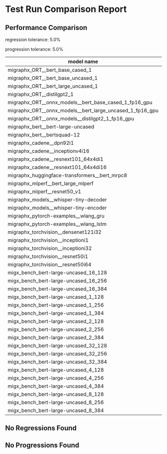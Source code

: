 # Test Run Comparison Report

## Performance Comparison

regression tolerance: 5.0%

progression tolerance: 5.0%

|model name|exit_status|analysis|old_time_ms|new_time_ms|change_ms|percent_change|
|---|---|---|---|---|---|---|
|migraphx_ORT__bert_base_cased_1|PASS|regression|88.4286|94.7967|6.3681|7.2%|
|migraphx_ORT__bert_base_uncased_1|PASS|regression|85.1996|89.961|4.7614|5.59%|
|migraphx_ORT__bert_large_uncased_1|PASS|within tol|269.5154|278.1225|8.607|3.19%|
|migraphx_ORT__distilgpt2_1|PASS|progression|33.6548|31.1493|-2.5055|-7.44%|
|migraphx_ORT__onnx_models__bert_base_cased_1_fp16_gpu|Numerics|regression|84.2758|91.2386|6.9629|8.26%|
|migraphx_ORT__onnx_models__bert_large_uncased_1_fp16_gpu|Numerics|regression|246.0378|270.0427|24.0049|9.76%|
|migraphx_ORT__onnx_models__distilgpt2_1_fp16_gpu|Numerics|progression|50.4821|42.1865|-8.2956|-16.43%|
|migraphx_bert__bert-large-uncased|PASS|progression|558.4921|399.6764|-158.8157|-28.44%|
|migraphx_bert__bertsquad-12|PASS|within tol|93.256|89.5165|-3.7395|-4.01%|
|migraphx_cadene__dpn92i1|PASS|progression|348.3757|174.4636|-173.912|-49.92%|
|migraphx_cadene__inceptionv4i16|PASS|regression|5484.3058|5765.4185|281.1127|5.13%|
|migraphx_cadene__resnext101_64x4di1|PASS|progression|573.7001|317.5065|-256.1937|-44.66%|
|migraphx_cadene__resnext101_64x4di16|PASS|within tol|5176.4075|5083.541|-92.8665|-1.79%|
|migraphx_huggingface-transformers__bert_mrpc8|PASS|regression|405.5385|1467.3172|1061.7786|261.82%|
|migraphx_mlperf__bert_large_mlperf|Numerics|progression|1738.8383|464.6443|-1274.1939|-73.28%|
|migraphx_mlperf__resnet50_v1|PASS|within tol|94.566|94.0177|-0.5483|-0.58%|
|migraphx_models__whisper-tiny-decoder|PASS|regression|32.6606|35.9429|3.2823|10.05%|
|migraphx_models__whisper-tiny-encoder|Numerics|regression|181.5032|950.8281|769.3249|423.86%|
|migraphx_pytorch-examples__wlang_gru|PASS|progression|87.7138|83.0847|-4.6291|-5.28%|
|migraphx_pytorch-examples__wlang_lstm|PASS|regression|47.8918|89.5228|41.631|86.93%|
|migraphx_torchvision__densenet121i32|PASS|regression|1557.4303|1652.0718|94.6415|6.08%|
|migraphx_torchvision__inceptioni1|PASS|progression|295.9094|213.6682|-82.2413|-27.79%|
|migraphx_torchvision__inceptioni32|PASS|regression|5435.8304|5878.121|442.2907|8.14%|
|migraphx_torchvision__resnet50i1|PASS|regression|85.7794|94.6007|8.8213|10.28%|
|migraphx_torchvision__resnet50i64|PASS|regression|5282.459|5966.7406|684.2815|12.95%|
|migx_bench_bert-large-uncased_16_128|PASS|within tol|2653.2991|2692.6237|39.3246|1.48%|
|migx_bench_bert-large-uncased_16_256|PASS|within tol|4125.6326|3942.4433|-183.1892|-4.44%|
|migx_bench_bert-large-uncased_16_384|Numerics|progression|6253.6102|5809.3705|-444.2397|-7.1%|
|migx_bench_bert-large-uncased_1_128|PASS|progression|177.1756|154.6039|-22.5717|-12.74%|
|migx_bench_bert-large-uncased_1_256|PASS|progression|288.6714|270.1317|-18.5397|-6.42%|
|migx_bench_bert-large-uncased_1_384|PASS|regression|393.4844|425.0584|31.5741|8.02%|
|migx_bench_bert-large-uncased_2_128|PASS|progression|441.032|416.7535|-24.2785|-5.5%|
|migx_bench_bert-large-uncased_2_256|PASS|within tol|609.7101|591.0844|-18.6257|-3.05%|
|migx_bench_bert-large-uncased_2_384|PASS|within tol|813.7401|844.6552|30.9151|3.8%|
|migx_bench_bert-large-uncased_32_128|PASS|within tol|5090.4164|5139.1905|48.7741|0.96%|
|migx_bench_bert-large-uncased_32_256|PASS|progression|8847.92|8146.081|-701.839|-7.93%|
|migx_bench_bert-large-uncased_32_384|Numerics|regression|11651.9534|12336.882|684.9286|5.88%|
|migx_bench_bert-large-uncased_4_128|PASS|within tol|716.4383|705.6838|-10.7545|-1.5%|
|migx_bench_bert-large-uncased_4_256|PASS|progression|1209.4685|1081.7549|-127.7136|-10.56%|
|migx_bench_bert-large-uncased_4_384|PASS|progression|1644.0761|1498.9066|-145.1695|-8.83%|
|migx_bench_bert-large-uncased_8_128|PASS|progression|1459.8133|1303.4308|-156.3825|-10.71%|
|migx_bench_bert-large-uncased_8_256|PASS|within tol|2096.8997|2107.7125|10.8128|0.52%|
|migx_bench_bert-large-uncased_8_384|PASS|within tol|2966.6715|2859.5586|-107.1129|-3.61%|

## No Regressions Found

## No Progressions Found

